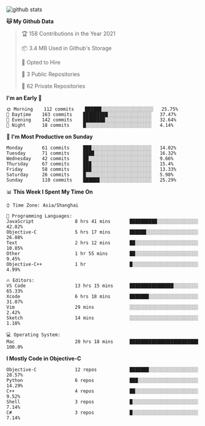 
![github stats](https://github-readme-stats.vercel.app/api?username=ChesterYue&show_icons=true&count_private=true)

<!-- ![wakatime](https://github-readme-stats.vercel.app/api/wakatime?username=ChesterYue&layout=compact) -->

<!-- ![wakatime](https://github-readme-stats.vercel.app/api/top-langs/?username=ChesterYue&layout=compact) -->

<!--START_SECTION:waka-->
**🐱 My Github Data** 

> 🏆 158 Contributions in the Year 2021
 > 
> 📦 3.4 MB Used in Github's Storage 
 > 
> 💼 Opted to Hire
 > 
> 📜 3 Public Repositories 
 > 
> 🔑 62 Private Repositories  
 > 
**I'm an Early 🐤** 

```text
🌞 Morning    112 commits    ██████░░░░░░░░░░░░░░░░░░░   25.75% 
🌆 Daytime    163 commits    █████████░░░░░░░░░░░░░░░░   37.47% 
🌃 Evening    142 commits    ████████░░░░░░░░░░░░░░░░░   32.64% 
🌙 Night      18 commits     █░░░░░░░░░░░░░░░░░░░░░░░░   4.14%

```
📅 **I'm Most Productive on Sunday** 

```text
Monday       61 commits     ███░░░░░░░░░░░░░░░░░░░░░░   14.02% 
Tuesday      71 commits     ████░░░░░░░░░░░░░░░░░░░░░   16.32% 
Wednesday    42 commits     ██░░░░░░░░░░░░░░░░░░░░░░░   9.66% 
Thursday     67 commits     ███░░░░░░░░░░░░░░░░░░░░░░   15.4% 
Friday       58 commits     ███░░░░░░░░░░░░░░░░░░░░░░   13.33% 
Saturday     26 commits     █░░░░░░░░░░░░░░░░░░░░░░░░   5.98% 
Sunday       110 commits    ██████░░░░░░░░░░░░░░░░░░░   25.29%

```


📊 **This Week I Spent My Time On** 

```text
⌚︎ Time Zone: Asia/Shanghai

💬 Programming Languages: 
JavaScript               8 hrs 41 mins       ██████████░░░░░░░░░░░░░░░   42.82% 
Objective-C              5 hrs 17 mins       ██████░░░░░░░░░░░░░░░░░░░   26.08% 
Text                     2 hrs 12 mins       ██░░░░░░░░░░░░░░░░░░░░░░░   10.85% 
Other                    1 hr 55 mins        ██░░░░░░░░░░░░░░░░░░░░░░░   9.45% 
Objective-C++            1 hr                █░░░░░░░░░░░░░░░░░░░░░░░░   4.99%

🔥 Editors: 
VS Code                  13 hrs 15 mins      ████████████████░░░░░░░░░   65.33% 
Xcode                    6 hrs 18 mins       ███████░░░░░░░░░░░░░░░░░░   31.07% 
Vim                      29 mins             ░░░░░░░░░░░░░░░░░░░░░░░░░   2.42% 
Sketch                   14 mins             ░░░░░░░░░░░░░░░░░░░░░░░░░   1.18%

💻 Operating System: 
Mac                      20 hrs 18 mins      █████████████████████████   100.0%

```

**I Mostly Code in Objective-C** 

```text
Objective-C              12 repos            ███████░░░░░░░░░░░░░░░░░░   28.57% 
Python                   6 repos             ███░░░░░░░░░░░░░░░░░░░░░░   14.29% 
C++                      4 repos             ██░░░░░░░░░░░░░░░░░░░░░░░   9.52% 
Shell                    3 repos             █░░░░░░░░░░░░░░░░░░░░░░░░   7.14% 
C#                       3 repos             █░░░░░░░░░░░░░░░░░░░░░░░░   7.14%

```



<!--END_SECTION:waka-->